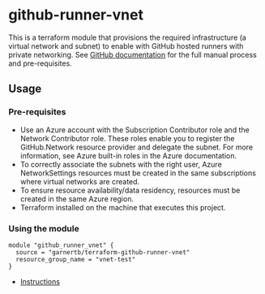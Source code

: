 # github-runner-vnet

This is a terraform module that provisions the required infrastructure (a virtual network and subnet) to enable with GitHub hosted runners with private networking.  See [GitHub documentation](https://docs.github.com/en/enterprise-cloud@latest/admin/configuration/configuring-private-networking-for-hosted-compute-products/configuring-private-networking-for-github-hosted-runners) for the full manual process and pre-requisites.

## Usage

### Pre-requisites

* Use an Azure account with the Subscription Contributor role and the Network Contributor role. These roles enable you to register the GitHub.Network resource provider and delegate the subnet. For more information, see Azure built-in roles in the Azure documentation.
* To correctly associate the subnets with the right user, Azure NetworkSettings resources must be created in the same subscriptions where virtual networks are created.
* To ensure resource availability/data residency, resources must be created in the same Azure region.
* Terraform installed on the machine that executes this project.

### Using the module

```hcl
module "github_runner_vnet" {
  source = "garnertb/terraform-github-runner-vnet"
  resource_group_name = "vnet-test"
}
```


* [Instructions](https://docs.github.com/en/enterprise-cloud@latest/admin/configuration/configuring-private-networking-for-hosted-compute-products/configuring-private-networking-for-github-hosted-runners)
